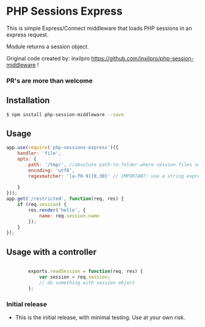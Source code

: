 # PHP Sessions Express

This is simple Express/Connect middleware that loads PHP sessions in
an express request.

Module returns a session object.

Original code created by: inxilpro https://github.com/inxilpro/php-session-middleware !

<h3>PR's are more than welcome</h3>

## Installation

``` bash
$ npm install php-session-middleware --save
```

## Usage

``` js
app.use(require('php-sessions-express')({
	handler: 'file',
	opts: {
		path: '/tmp/', //absolute path-to-folder where session files are stored
		encoding: 'utf8',
		regexmatcher: '[a-f0-9]{0,30}' // IMPORTANT: use a string expression ---> like here (the RegEx constructor is constructed in the module)
																		//use a custom RegEx Matcher - default is /[a-f0-9]{32,40}/i
	}
}));
app.get('/restricted', function(req, res) {
	if (req.session) {
		res.render('hello', {
			name: req.session.name
		});
	}
});
```

## Usage with a controller

``` js

		exports.readSession = function(req, res) {
			var session = req.session;
			// do something with session object
		};

```
### Initial release
  - This is the initial release, with minimal testing.  Use at your own risk.
